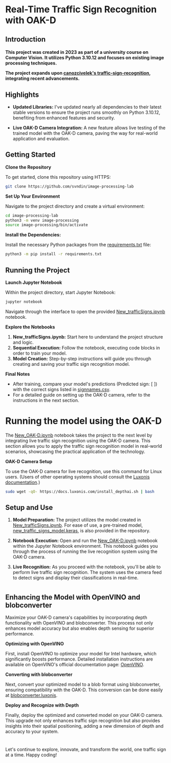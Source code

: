 # **Real-Time Traffic Sign Recognition with OAK-D** #

## Introduction

<h4><strong>This project was created in 2023 as part of a university course on Computer Vision. It utilizes Python 3.10.12 and focuses on existing image processing techniques.

The project expands upon [canozcivelek's traffic-sign-recognition](https://github.com/canozcivelek/traffic-sign-recognition), integrating recent advancements. </h4></strong>


## Highlights

- **Updated Libraries:** I've updated nearly all dependencies to their latest stable versions to ensure the project runs smoothly on Python 3.10.12, benefiting from enhanced features and security.

- **Live OAK-D Camera Integration:** A new feature allows live testing of the trained model with the OAK-D camera, paving the way for real-world application and evaluation.

## Getting Started

**Clone the Repository**

To get started, clone this repository using HTTPS:
```bash
git clone https://github.com/svndin/image-processing-lab
```
**Set Up Your Environment**

Navigate to the project directory and create a virtual environment:
```bash
cd image-processing-lab
python3 -m venv image-processing
source image-processing/bin/activate
```
**Install the Dependencies:**

Install the necessary Python packages from the [requirements.txt](https://github.com/svndin/image-processing-lab/blob/main/requirements.txt) file:
```bash
python3 -m pip install -r requirements.txt
```

## Running the Project

**Launch Jupyter Notebook**

Within the project directory, start Jupyter Notebook:
```bash
jupyter notebook
```
Navigate through the interface to open the provided [New_trafficSigns.ipynb](https://github.com/svndin/image-processing-lab/blob/main/New_trafficSigns.ipynb) notebook.

**Explore the Notebooks**

1. **New_trafficSigns.ipynb:** Start here to understand the project structure and logic.
2. **Sequential Execution:** Follow the notebook, executing code blocks in order to train your model.
3. **Model Creation:** Step-by-step instructions will guide you through creating and saving your traffic sign recognition model.

**Final Notes**

- After training, compare your model's predictions (Predicted sign: [ ]) with the correct signs listed in [signnames.csv](https://github.com/svndin/image-processing-lab/blob/main/signnames.csv).
- For a detailed guide on setting up the OAK-D camera, refer to the instructions in the next section.

 

#
# **Running the model using the OAK-D**

The [New_OAK-D.ipynb](https://github.com/svndin/image-processing-lab/blob/main/New_Oak-D.ipynb) notebook takes the project to the next level by integrating live traffic sign recognition using the OAK-D camera. This section allows you to apply the traffic sign recognition model in real-world scenarios, showcasing the practical application of the technology.   

**OAK-D Camera Setup**

To use the OAK-D camera for live recognition, use this command for Linux users. (Users of other operating systems should consult the  [Luxonis documentation](https://docs.luxonis.com/en/latest/pages/tutorials/first_steps/).)
```bash
sudo wget -qO- https://docs.luxonis.com/install_depthai.sh | bash
```

## Setup and Use

1. **Model Preparation:** The project utilizes the model created in [New_trafficSigns.ipynb](https://github.com/svndin/image-processing-lab/blob/main/New_trafficSigns.ipynb). For ease of use, a pre-trained model,  [new_traffic_signs_model.keras](https://github.com/svndin/image-processing-lab/new_traffic_signs_model.keras), is also provided in the repository.

2. **Notebook Execution:** Open and run the [New_OAK-D.ipynb](https://github.com/svndin/image-processing-lab/blob/main/New_Oak-D.ipynb) notebook within the Jupyter Notebook environment. This notebook guides you through the process of running the live recognition system using the OAK-D camera.

3. **Live Recognition:** As you proceed with the notebook, you'll be able to perform live traffic sign recognition. The system uses the camera feed to detect signs and display their classifications in real-time.
#

## Enhancing the Model with OpenVINO and blobconverter
Maximize your OAK-D camera's capabilities by incorporating depth functionality with OpenVINO and blobconverter. This process not only enhances model accuracy but also enables depth sensing for superior performance.

**Optimizing with OpenVINO**

First, install OpenVINO to optimize your model for Intel hardware, which significantly boosts performance. Detailed installation instructions are available on OpenVINO's official documentation page: [OpenVINO](https://docs.openvino.ai/latest/openvino_docs_install_guides_installing_openvino_linux.html).

**Converting with blobconverter**

Next, convert your optimized model to a blob format using blobconverter, ensuring compatibility with the OAK-D. This conversion can be done easily at [blobconverter.luxonis](https://blobconverter.luxonis.com).

**Deploy and Recognize with Depth**

Finally, deploy the optimized and converted model on your OAK-D camera. This upgrade not only enhances traffic sign recognition but also provides insights into their spatial positioning, adding a new dimension of depth and accuracy to your system.

#

Let's continue to explore, innovate, and transform the world, one traffic sign at a time. Happy coding!
